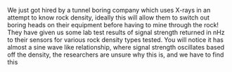 We just got hired by a tunnel boring company which uses X-rays in an attempt to know rock density, ideally this will allow them to switch out boring heads on their equipment before having to mine through the rock! They have given us some lab test results of signal strength returned in nHz to their sensors for various rock density types tested. You will notice it has almost a sine wave like relationship, where signal strength oscillates based off the density, the researchers are unsure why this is, and we have to find this
